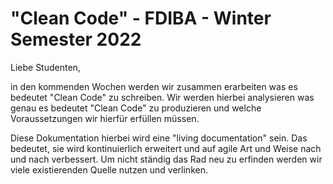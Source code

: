 # "Clean Code" - FDIBA - Winter Semester 2022

Liebe Studenten,

in den kommenden Wochen werden wir zusammen erarbeiten was es bedeutet "Clean Code" zu schreiben.
Wir werden hierbei analysieren was genau es bedeutet "Clean Code" zu produzieren und welche Voraussetzungen wir hierfür erfüllen müssen.

Diese Dokumentation hierbei wird eine "living documentation" sein. Das bedeutet, sie wird kontinuierlich erweitert und auf agile Art und Weise nach und nach verbessert. Um nicht ständig das Rad neu zu erfinden werden wir viele existierenden Quelle nutzen und verlinken.